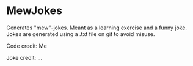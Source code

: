 # MewJokes
Generates "mew"-jokes. Meant as a learning exercise and a funny joke. Jokes are generated using a .txt file on git to avoid misuse.

Code credit: Me

Joke credit: ...
